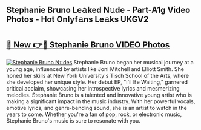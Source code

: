 ## Stephanie Bruno Le𝚊ked N𝚞de - Part-A1g Video Photos - Hot Onlyf𝚊ns Le𝚊ks UKGV2

# <h2><a href="http://ab92009.deff.icu/?id=Stephanie+Bruno">🔗 New 👉🔴 Stephanie Bruno VIDEO Photos</a></h2>

[![Stephanie Bruno N𝚞des](https://i.imgur.com/rIISA9y.gif)](http://ab92009.deff.icu/?id=Stephanie+Bruno)
Stephanie Bruno began her musical journey at a young age, influenced by artists like Joni Mitchell and Elliott Smith. She honed her skills at New York University's Tisch School of the Arts, where she developed her unique style. Her debut EP, "I'll Be Waiting," garnered critical acclaim, showcasing her introspective lyrics and mesmerizing melodies. Stephanie Bruno is a talented and innovative young artist who is making a significant impact in the music industry. With her powerful vocals, emotive lyrics, and genre-bending sound, she is an artist to watch in the years to come. Whether you're a fan of pop, rock, or electronic music, Stephanie Bruno's music is sure to resonate with you.
